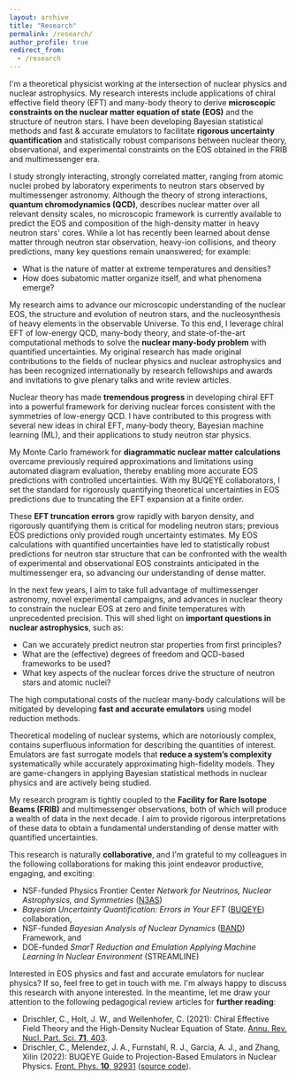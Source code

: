 ```yaml
---
layout: archive
title: "Research"
permalink: /research/
author_profile: true
redirect_from:
  - /research
---
```


I'm a theoretical physicist working at the intersection of nuclear physics and nuclear astrophysics. My research interests include applications of chiral effective field theory (EFT) and many-body theory to derive **microscopic constraints on the nuclear matter equation of state (EOS)** and the structure of neutron stars. I have been developing Bayesian statistical methods and fast & accurate emulators to facilitate **rigorous uncertainty quantification** and statistically robust comparisons between nuclear theory, observational, and experimental constraints on the EOS obtained in the FRIB and multimessenger era.

I study strongly interacting, strongly correlated matter, ranging from atomic nuclei probed by laboratory experiments to neutron stars observed by multimessenger astronomy. Although the theory of strong interactions, **quantum chromodynamics (QCD)**, describes nuclear matter over all relevant density scales, no microscopic framework is currently available to predict the EOS and composition of the high-density matter in heavy neutron stars' cores. While a lot has recently been learned about dense matter through neutron star observation, heavy-ion collisions, and theory predictions, many key questions remain unanswered; for example:
* What is the nature of matter at extreme temperatures and densities? 
* How does subatomic matter organize itself, and what phenomena emerge?
  
My research aims to advance our microscopic understanding of the nuclear EOS, the structure and evolution of neutron stars, and the nucleosynthesis of heavy elements in the observable Universe. To this end, I leverage chiral EFT of low-energy QCD, many-body theory, and state-of-the-art computational methods to solve the **nuclear many-body problem** with quantified uncertainties. My original research has made original contributions to the fields of nuclear physics and nuclear astrophysics and has been recognized internationally by research fellowships and awards and invitations to give plenary talks and write review articles.

Nuclear theory has made **tremendous progress** in developing chiral EFT into a powerful framework for deriving nuclear forces consistent with the symmetries of low-energy QCD. I have contributed to this progress with several new ideas in chiral EFT, many-body theory, Bayesian machine learning (ML),
and their applications to study neutron star physics. 

My Monte Carlo framework for **diagrammatic nuclear matter calculations** overcame previously required approximations and limitations using automated diagram evaluation, thereby enabling more accurate EOS predictions with controlled uncertainties. With my BUQEYE collaborators, I set the standard for rigorously quantifying theoretical uncertainties in EOS predictions due to truncating the EFT expansion at a finite order. 

These **EFT truncation errors** grow rapidly with baryon density, and rigorously quantifying them is critical for modeling neutron stars; previous EOS predictions only provided rough uncertainty estimates. My EOS calculations with quantified uncertainties have led to statistically robust predictions for neutron star structure that can be confronted with the wealth of experimental and observational EOS constraints anticipated in the multimessenger era, so advancing our understanding of dense matter.

In the next few years, I aim to take full advantage of multimessenger astronomy, novel experimental campaigns, and advances in nuclear theory to constrain the nuclear EOS at zero and finite temperatures with unprecedented precision. This will shed light on **important questions in nuclear astrophysics**, such as:  

* Can we accurately predict neutron star properties from first principles? 
* What are the (effective) degrees of freedom and QCD-based frameworks to be used? 
* What key aspects of the nuclear forces drive the structure of neutron stars and atomic nuclei?

The high computational costs of the nuclear many-body calculations will be mitigated by developing **fast and accurate emulators** using model reduction methods. 

Theoretical modeling of nuclear systems, which are notoriously complex, contains superfluous information for describing the quantities of interest. Emulators are fast surrogate models that **reduce a system’s complexity** systematically while accurately approximating high-fidelity models. They are game-changers in applying Bayesian statistical methods in nuclear physics and are actively being studied. 

My research program is tightly coupled to the **Facility for Rare Isotope Beams (FRIB)** and multimessenger observations, both of which will produce a wealth of data in the next decade. I aim to provide rigorous interpretations of these data to obtain a fundamental understanding of dense matter with quantified uncertainties.

This research is naturally **collaborative**, and I'm grateful to my colleagues in the following collaborations for making this joint endeavor productive, engaging, and exciting:

* NSF-funded Physics Frontier Center _Network for Neutrinos, Nuclear Astrophysics, and Symmetries_ ([N3AS](https://n3as.berkeley.edu/))
* _Bayesian Uncertainty Quantification: Errors in Your EFT_ ([BUQEYE](https://buqeye.github.io/)) collaboration,
* NSF-funded _Bayesian Analysis of Nuclear Dynamics_ ([BAND](https://bandframework.github.io/)) Framework, and
* DOE-funded _SmarT Reduction and Emulation Applying Machine Learning In Nuclear Environment_ (STREAMLINE)

Interested in EOS physics and fast and accurate emulators for nuclear physics? If so, feel free to get in touch with me. I'm always happy to discuss this research with anyone interested. In the meantime, let me draw your attention to the following pedagogical review articles for **further reading**:

* Drischler, C., Holt, J. W., and Wellenhofer, C. (2021): Chiral Effective Field Theory and the High-Density Nuclear Equation of State. [Annu. Rev. Nucl. Part. Sci. **71**, 403](https://doi.org/10.1146/annurev-nucl-102419-041903).
* Drischler, C., Melendez, J. A., Furnstahl, R. J., Garcia, A. J., and Zhang, Xilin (2022): BUQEYE Guide to Projection-Based Emulators in Nuclear Physics. [Front. Phys. **10**, 92931](https://doi.org/10.3389/fphy.2022.1092931) ([source code]([https://github.com/cdrischler/nuclear_saturation](https://github.com/buqeye/frontiers-emulator-review))).

<!-- ![image](../images/500x300.png): style="float: right; padding-left: 12px; padding-bottom: 12px; padding-top: 10px"} -->
